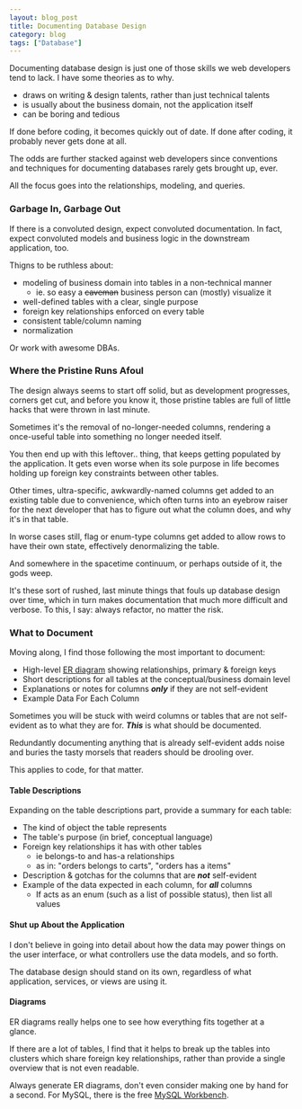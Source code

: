 ```yaml
---
layout: blog_post
title: Documenting Database Design
category: blog
tags: ["Database"]
---
```


Documenting database design is just one of those skills we web developers tend to lack. I have some theories as to why.

- draws on writing & design talents, rather than just technical talents
- is usually about the business domain, not the application itself
- can be boring and tedious

If done before coding, it becomes quickly out of date. If done after coding, it probably never gets done at all.

The odds are further stacked against web developers since conventions and techniques for documenting databases rarely gets brought up, ever.

All the focus goes into the relationships, modeling, and queries.

### Garbage In, Garbage Out

If there is a convoluted design, expect convoluted documentation. In fact, expect convoluted models and business logic in the downstream application, too.

Thigns to be ruthless about:

- modeling of business domain into tables in a non-technical manner
  - ie. so easy a ~~caveman~~ business person can (mostly) visualize it
- well-defined tables with a clear, single purpose
- foreign key relationships enforced on every table
- consistent table/column naming
- normalization

Or work with awesome DBAs.

### Where the Pristine Runs Afoul

The design always seems to start off solid, but as development progresses, corners get cut, and before you know it, those pristine tables are full of little hacks that were thrown in last minute.

Sometimes it's the removal of no-longer-needed columns, rendering a once-useful table into something no longer needed itself. 

You then end up with this leftover.. thing, that keeps getting populated by the application. It gets even worse when its sole purpose in life becomes holding up foreign key constraints between other tables.

Other times, ultra-specific, awkwardly-named columns get added to an existing table due to convenience, which often turns into an eyebrow raiser for the next developer that has to figure out what the column does, and why it's in that table.

In worse cases still, flag or enum-type columns get added to allow rows to have their own state, effectively denormalizing the table.

And somewhere in the spacetime continuum, or perhaps outside of it, the gods weep.

It's these sort of rushed, last minute things that fouls up database design over time, which in turn makes documentation that much more difficult and verbose. To this, I say: always refactor, no matter the risk.

### What to Document

Moving along, I find those following the most important to document:

- High-level [ER diagram](https://www.google.com/search?q=entity-relationship+diagram&espv=2&biw=1920&bih=992&source=lnms&tbm=isch&sa=X&ved=0ahUKEwjW_N36ht3KAhVHThQKHX27DwgQ_AUIBigB#tbm=isch&q=entity-relationship+diagram+database) showing relationships, primary & foreign keys
- Short descriptions for all tables at the conceptual/business domain level
- Explanations or notes for columns ***only*** if they are not self-evident
- Example Data For Each Column

Sometimes you will be stuck with weird columns or tables that are not self-evident as to what they are for. ***This*** is what should be documented. 

Redundantly documenting anything that is already self-evident adds noise and buries the tasty morsels that readers should be drooling over.

This applies to code, for that matter.

#### Table Descriptions

Expanding on the table descriptions part, provide a summary for each table:

- The kind of object the table represents
- The table's purpose (in brief, conceptual language)
- Foreign key relationships it has with other tables 
  - ie belongs-to and has-a relationships
  - as in: "orders belongs to carts", "orders has a items" 
- Description & gotchas for the columns that are ***not*** self-evident 
- Example of the data expected in each column, for ***all*** columns
  - If acts as an enum (such as a list of possible status), then list all  values

#### Shut up About the Application

I don't believe in going into detail about how the data may power things on the user interface, or what controllers use the data models, and so forth. 

The database design should stand on its own, regardless of what application, services, or views are using it.

#### Diagrams

ER diagrams really helps one to see how everything fits together at a glance. 

If there are a lot of tables, I find that it helps to break up the tables into clusters which share foreign key relationships, rather than provide a single overview that is not even readable.

Always generate ER diagrams, don't even consider making one by hand for a second. For MySQL, there is the free [MySQL Workbench](https://www.mysql.com/products/workbench/).
